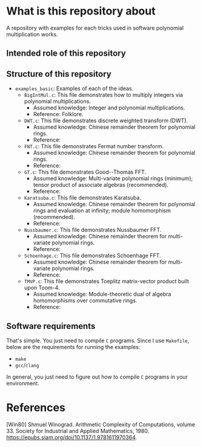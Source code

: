 
# What is this repository about
A repository with examples for each tricks used in software polynomial multiplication works.

## Intended role of this repository

## Structure of this repository

- `examples_basic`: Examples of each of the ideas.
    - `BigIntMul.c`: This file demonstrates how to multiply integers via polynomial multiplications.
        - Assumed knowledge: Integer and polynomial multiplications.
        - Reference: Folklore.
    - `DWT.c`: This file demonstrates discrete weighted transform (DWT).
        - Assumed knowledge: Chinese remainder theorem for polynomial rings.
        - Reference:
    - `FNT.c`: This file demonstrates Fermat number transform.
        - Assumed knowledge: Chinese remainder theorem for polynomial rings.
        - Reference:
    - `GT.c`: This file demonstrates Good--Thomas FFT.
        - Assumed knowledge: Multi-variate polynomial rings (minimum); tensor product of associate algebras (recommended).
        - Reference:
    - `Karatsuba.c`: This file demonstrates Karatsuba.
        - Assumed knowledge: Chinese remainder theorem for polynomial rings and evaluation at infinity; module homomorphism (recommended).
        - Reference:
    - `Nussbaumer.c`: This file demonstrates Nussbaumer FFT.
        - Assumed knowledge: Chinese remainder theorem for multi-variate polynomial rings.
        - Reference:
    - `Schoenhage.c`: This file demonstrates Schoenhage FFT.
        - Assumed knowledge: Chinese remainder theorem for multi-variate polynomial rings.
        - Reference:
    - `TMVP.c`: This file demonstrates Toeplitz matrix-vector product built upon Toom-4.
        - Assumed knowledge: Module-theoretic dual of algebra homomorphisms over commutative rings.
        - Reference:

## Software requirements
That's simple. You just need to compile `C` programs.
Since I use `Makefile`, below are the requirements for running the examples:
- `make`
- `gcc`/`clang`

In general, you just need to figure out how to compile `C` programs in your environment.

# References

[Win80] Shmuel Winograd. Arithmetic Complexity of Computations, volume 33. Society for Industrial and Applied Mathematics, 1980. https://epubs.siam.org/doi/10.1137/1.9781611970364.

